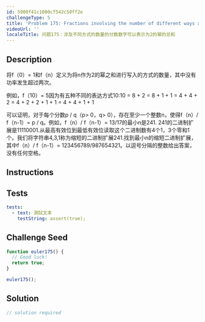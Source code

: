 ```yaml
---
id: 5900f41c1000cf542c50ff2e
challengeType: 5
title: 'Problem 175: Fractions involving the number of different ways a number can be expressed as a sum of powers of 2'
videoUrl: ''
localeTitle: 问题175：涉及不同方式的数量的分数数字可以表示为2的幂的总和
---
```


## Description
<section id="description">将f（0）= 1和f（n）定义为将n作为2的幂之和进行写入的方式的数量，其中没有功率发生超过两次。 <p>例如，f（10）= 5因为有五种不同的表达方式10:10 = 8 + 2 = 8 + 1 + 1 = 4 + 4 + 2 = 4 + 2 + 2 + 1 + 1 = 4 + 4 + 1 + 1 </p><p>可以证明，对于每个分数p / q（p&gt; 0，q&gt; 0），存在至少一个整数n，使得f（n）/ f（n-1）= p / q。例如，f（n）/ f（n-1）= 13/17的最小n是241. 241的二进制扩展是11110001.从最高有效位到最低有效位读取这个二进制数有4个1，3个零和1个。我们将字符串4,3,1称为缩短的二进制扩展241.找到最小n的缩短二进制扩展，其中f（n）/ f（n-1）= 123456789/987654321。以逗号分隔的整数给出答案，没有任何空格。 </p></section>

## Instructions
<section id="instructions">
</section>

## Tests
<section id='tests'>

```yml
tests:
  - text: 測試文本
    testString: assert(true);

```

</section>

## Challenge Seed
<section id='challengeSeed'>

<div id='js-seed'>

```js
function euler175() {
  // Good luck!
  return true;
}

euler175();

```

</div>



</section>

## Solution
<section id='solution'>

```js
// solution required
```
</section>
